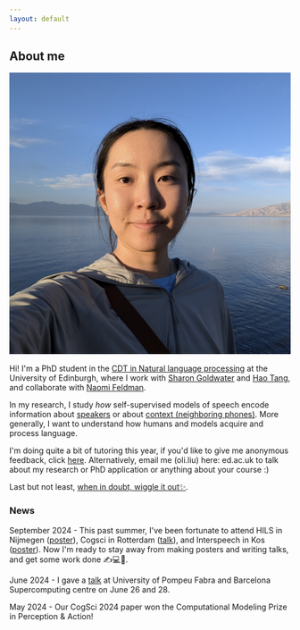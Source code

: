 ```yaml
---
layout: default
---
```


## About me

<img class="profile-picture" src="profile.jpg" onmouseover="this.src='coco_headphone.jpg';" onmouseout="this.src='profile.jpg';">

Hi! I'm a PhD student in the [CDT in Natural language processing](https://web.inf.ed.ac.uk/cdt/natural-language-processing) at the University of Edinburgh, where I work with [Sharon Goldwater](https://homepages.inf.ed.ac.uk/sgwater/) and [Hao Tang](https://homepages.inf.ed.ac.uk/htang2/), and collaborate with [Naomi Feldman](https://users.umiacs.umd.edu/~nhf/index.html). 

In my research, I study *how* self-supervised models of speech encode information about [speakers](https://arxiv.org/pdf/2305.12464.pdf) or about [context (neighboring phones)](https://arxiv.org/pdf/2405.08237). More generally, I want to understand how humans and models acquire and process language. 

I'm doing quite a bit of tutoring this year, if you'd like to give me anonymous feedback, click [here](https://forms.office.com/e/vzXHWwS1cd). Alternatively, email me (oli.liu) here: ed.ac.uk to talk about my research or PhD application or anything about your course :) 

Last but not least, [when in doubt, wiggle it out✨](https://www.instagram.com/ediuniswing/?hl=en). 

### News

September 2024 - This past summer, I've been fortunate to attend HILS in Nijmegen ([poster](hils_poster.pdf)), Cogsci in Rotterdam ([talk](Cogsci_talk.pdf)), and Interspeech in Kos ([poster](interspeech_poster.pdf)). Now I'm ready to stay away from making posters and writing talks, and get some work done ✍️💻📖.

June 2024 - I gave a [talk](UPF-BSC_talk.pdf) at University of Pompeu Fabra and Barcelona Supercomputing centre on June 26 and 28. 

May 2024 - Our CogSci 2024 paper won the Computational Modeling Prize in Perception & Action!



